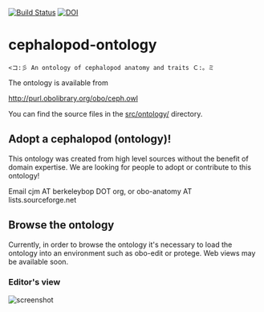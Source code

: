 [![Build Status](https://travis-ci.org/obophenotype/cephalopod-ontology.svg?branch=master)](https://travis-ci.org/obophenotype/cephalopod-ontology)
[![DOI](https://zenodo.org/badge/13996/obophenotype/cephalopod-ontology.svg)](https://zenodo.org/badge/latestdoi/13996/obophenotype/cephalopod-ontology)

# cephalopod-ontology

```
<コ:彡 An ontology of cephalopod anatomy and traits Ｃ:。ミ
```

The ontology is available from

  http://purl.obolibrary.org/obo/ceph.owl

You can find the source files in the [src/ontology/](https://github.com/obophenotype/cephalopod-ontology/tree/master/src/ontology) directory.

## Adopt a cephalopod (ontology)!

This ontology was created from high level sources without the benefit
of domain expertise. We are looking for people to adopt or contribute
to this ontology!

Email cjm AT berkeleybop DOT org, or obo-anatomy AT lists.sourceforge.net

## Browse the ontology

Currently, in order to browse the ontology it's necessary to load the
ontology into an environment such as obo-edit or protege. Web views
may be available soon.

### Editor's view

![screenshot](https://raw.github.com/obophenotype/cephalopod-ontology/master/images/screenshots/ceph-protege.png)
